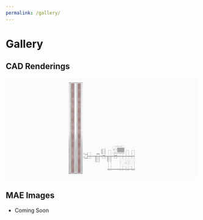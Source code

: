 ```yaml
---
permalink: /gallery/
---
```


# Gallery

## CAD Renderings
![CAD-render.jpg](CAD-render.jpg "CAD-render.jpg")

## MAE Images
* Coming Soon

